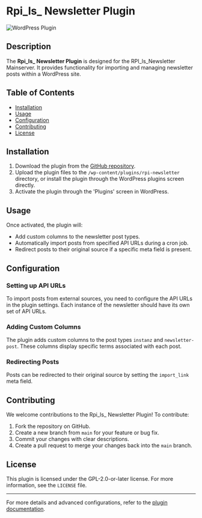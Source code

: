 # Rpi_ls_ Newsletter Plugin

![WordPress Plugin](https://img.shields.io/badge/WordPress-Plugin-brightgreen.svg)

## Description
The **Rpi_ls_ Newsletter Plugin** is designed for the RPI_ls_Newsletter Mainserver. It provides functionality for importing and managing newsletter posts within a WordPress site.

## Table of Contents
- [Installation](#installation)
- [Usage](#usage)
- [Configuration](#configuration)
- [Contributing](#contributing)
- [License](#license)

## Installation

1. Download the plugin from the [GitHub repository](https://github.com/rpi-virtuell/rpi-newsletter).
2. Upload the plugin files to the `/wp-content/plugins/rpi-newsletter` directory, or install the plugin through the WordPress plugins screen directly.
3. Activate the plugin through the 'Plugins' screen in WordPress.

## Usage

Once activated, the plugin will:
- Add custom columns to the newsletter post types.
- Automatically import posts from specified API URLs during a cron job.
- Redirect posts to their original source if a specific meta field is present.

## Configuration

### Setting up API URLs
To import posts from external sources, you need to configure the API URLs in the plugin settings. Each instance of the newsletter should have its own set of API URLs.

### Adding Custom Columns
The plugin adds custom columns to the post types `instanz` and `newsletter-post`. These columns display specific terms associated with each post.

### Redirecting Posts
Posts can be redirected to their original source by setting the `import_link` meta field.

## Contributing

We welcome contributions to the Rpi_ls_ Newsletter Plugin! To contribute:

1. Fork the repository on GitHub.
2. Create a new branch from `main` for your feature or bug fix.
3. Commit your changes with clear descriptions.
4. Create a pull request to merge your changes back into the `main` branch.

## License

This plugin is licensed under the GPL-2.0-or-later license. For more information, see the `LICENSE` file.

---

For more details and advanced configurations, refer to the [plugin documentation](https://github.com/rpi-virtuell/rpi-newsletter).
